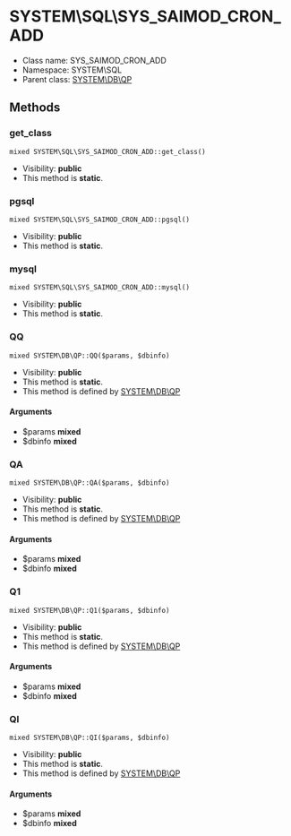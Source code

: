 SYSTEM\SQL\SYS_SAIMOD_CRON_ADD
===============






* Class name: SYS_SAIMOD_CRON_ADD
* Namespace: SYSTEM\SQL
* Parent class: [SYSTEM\DB\QP](SYSTEM-DB-QP.md)







Methods
-------


### get_class

    mixed SYSTEM\SQL\SYS_SAIMOD_CRON_ADD::get_class()





* Visibility: **public**
* This method is **static**.




### pgsql

    mixed SYSTEM\SQL\SYS_SAIMOD_CRON_ADD::pgsql()





* Visibility: **public**
* This method is **static**.




### mysql

    mixed SYSTEM\SQL\SYS_SAIMOD_CRON_ADD::mysql()





* Visibility: **public**
* This method is **static**.




### QQ

    mixed SYSTEM\DB\QP::QQ($params, $dbinfo)





* Visibility: **public**
* This method is **static**.
* This method is defined by [SYSTEM\DB\QP](SYSTEM-DB-QP.md)


#### Arguments
* $params **mixed**
* $dbinfo **mixed**



### QA

    mixed SYSTEM\DB\QP::QA($params, $dbinfo)





* Visibility: **public**
* This method is **static**.
* This method is defined by [SYSTEM\DB\QP](SYSTEM-DB-QP.md)


#### Arguments
* $params **mixed**
* $dbinfo **mixed**



### Q1

    mixed SYSTEM\DB\QP::Q1($params, $dbinfo)





* Visibility: **public**
* This method is **static**.
* This method is defined by [SYSTEM\DB\QP](SYSTEM-DB-QP.md)


#### Arguments
* $params **mixed**
* $dbinfo **mixed**



### QI

    mixed SYSTEM\DB\QP::QI($params, $dbinfo)





* Visibility: **public**
* This method is **static**.
* This method is defined by [SYSTEM\DB\QP](SYSTEM-DB-QP.md)


#### Arguments
* $params **mixed**
* $dbinfo **mixed**


